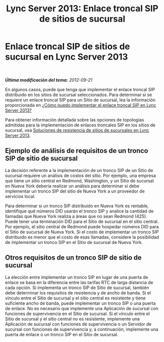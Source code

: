 ﻿---
title: 'Lync Server 2013: Enlace troncal SIP de sitios de sucursal'
TOCTitle: Enlace troncal SIP de sitios de sucursal
ms:assetid: c4d9dfcd-8baa-41ea-9677-48b0e429429d
ms:mtpsurl: https://technet.microsoft.com/es-es/library/Gg412974(v=OCS.15)
ms:contentKeyID: 48276607
ms.date: 01/07/2017
mtps_version: v=OCS.15
ms.translationtype: HT
---

# Enlace troncal SIP de sitios de sucursal en Lync Server 2013

 

_**Última modificación del tema:** 2012-09-21_

En algunos casos, puede que tenga que implementar el enlace troncal SIP distribuido en los sitios de sucursal seleccionados. Para determinar si se requiere un enlace troncal SIP para un Sitio de sucursal, lea la información proporcionada en [¿Cómo puedo implementar el enlace troncal SIP en Lync Server 2013?](lync-server-2013-how-do-i-implement-sip-trunking.md)

Para obtener información detallada sobre las opciones de topologías admitidas para la implementación de enlaces troncales SIP en los sitios de sucursal, vea [Soluciones de resistencia de sitios de sucursales en Lync Server 2013](lync-server-2013-branch-site-resiliency-solutions.md).

## Ejemplo de análisis de requisitos de un tronco SIP de sitio de sucursal

La decisión referente a la implementación de un tronco SIP de un Sitio de sucursal requiere un análisis de costos del sitio. Por ejemplo, una empresa que tiene un sitio central en Redmond, Washington, y un Sitio de sucursal en Nueva York debería realizar un análisis para determinar si debe implementar un tronco SIP del sitio de Nueva York a un proveedor de servicios local.

Para determinar si un tronco SIP distribuido en Nueva York es rentable, identifique qué números DID usarán el tronco SIP y analice la cantidad de llamadas que Nueva York realiza a áreas que no sean Redmond (425). Puede tener una terminación DID para el Sitio de sucursal en el sitio central. Por ejemplo, el sitio central de Redmond puede hospedar números DID para el Sitio de sucursal de Nueva York. Si el costo de implementar un tronco SIP distribuido es menor que el costo de esas llamadas, considere la posibilidad de implementar un tronco SIP en el Sitio de sucursal de Nueva York.

## Otros requisitos de un tronco SIP de sitio de sucursal

La elección entre implementar un tronco SIP en lugar de una puerta de enlace se basa en la diferencia entre las tarifas RTC de larga distancia de cada opción. Si implementa un tronco SIP de Sitio de sucursal, también debe determinar los requisitos de resistencia y de ancho de banda. Si el vínculo entre el Sitio de sucursal y el sitio central es resistente y tiene suficiente ancho de banda, puede implementar un tronco SIP o una puerta de enlace. No es necesario que implemente una Aplicación de sucursal con funciones de supervivencia en el Sitio de sucursal. Si el vínculo entre el Sitio de sucursal y el sitio central no es resistente, implemente una Aplicación de sucursal con funciones de supervivencia o un Servidor de sucursal con funciones de supervivencia y, a continuación, implemente una puerta de enlace o un tronco SIP en el Sitio de sucursal.

